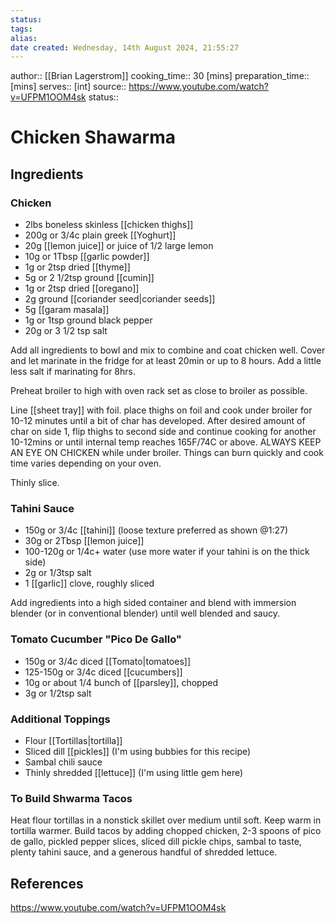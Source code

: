 ```yaml
---
status: 
tags:
alias:
date created: Wednesday, 14th August 2024, 21:55:27
---
```


author:: [[Brian Lagerstrom]]
cooking_time:: 30 [mins]
preparation_time:: [mins]
serves:: [int]
source:: https://www.youtube.com/watch?v=UFPM1OOM4sk
status::

# Chicken Shawarma

## Ingredients

### Chicken

- 2lbs boneless skinless [[chicken thighs]]
- 200g or 3/4c plain greek [[Yoghurt]]
- 20g [[lemon juice]] or juice of 1/2 large lemon
- 10g or 1Tbsp [[garlic powder]]
- 1g or 2tsp dried [[thyme]]
- 5g or 2 1/2tsp ground [[cumin]]
- 1g or 2tsp dried [[oregano]]
- 2g ground [[coriander seed|coriander seeds]]
- 5g [[garam masala]]
- 1g or 1tsp ground black pepper
- 20g or 3 1/2 tsp salt

Add all ingredients to bowl and mix to combine and coat chicken well. Cover and let marinate in the fridge for at least 20min or up to 8 hours. Add a little less salt if marinating for 8hrs.

Preheat broiler to high with oven rack set as close to broiler as possible.

Line [[sheet tray]] with foil. place thighs on foil and cook under broiler for 10-12 minutes until a bit of char has developed. After desired amount of char on side 1, flip thighs to second side and continue cooking for another 10-12mins or until internal temp reaches 165F/74C or above. ALWAYS KEEP AN EYE ON CHICKEN while under broiler. Things can burn quickly and cook time varies depending on your oven.

Thinly slice.

### Tahini Sauce

- 150g or 3/4c [[tahini]] (loose texture preferred as shown @1:27)
- 30g or 2Tbsp [[lemon juice]]
- 100-120g or 1/4c+ water (use more water if your tahini is on the thick side)
- 2g or 1/3tsp salt
- 1 [[garlic]] clove, roughly sliced

Add ingredients into a high sided container and blend with immersion blender (or in conventional blender) until well blended and saucy.

### Tomato Cucumber "Pico De Gallo"

- 150g or 3/4c diced [[Tomato|tomatoes]]
- 125-150g or 3/4c diced [[cucumbers]]
- 10g or about 1/4 bunch of [[parsley]], chopped
- 3g or 1/2tsp salt

### Additional Toppings

- Flour [[Tortillas|tortilla]]
- Sliced dill [[pickles]] (I'm using bubbies for this recipe)
- Sambal chili sauce
- Thinly shredded [[lettuce]] (I'm using little gem here)

### To Build Shwarma Tacos

Heat flour tortillas in a nonstick skillet over medium until soft. Keep warm in tortilla warmer. Build tacos by adding chopped chicken, 2-3 spoons of pico de gallo, pickled pepper slices, sliced dill pickle chips, sambal to taste, plenty tahini sauce, and a generous handful of shredded lettuce.

## References

https://www.youtube.com/watch?v=UFPM1OOM4sk